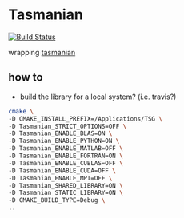 # Tasmanian

[![Build Status](https://travis-ci.com/floswald/Tasmanian.jl.svg?branch=master)](https://travis-ci.com/floswald/Tasmanian.jl)

wrapping [tasmanian](https://github.com/ORNL/Tasmanian)

## how to

* build the library for a local system? (i.e. travis?)

```bash
cmake \
-D CMAKE_INSTALL_PREFIX=/Applications/TSG \
-D Tasmanian_STRICT_OPTIONS=OFF \
-D Tasmanian_ENABLE_BLAS=ON \
-D Tasmanian_ENABLE_PYTHON=ON \
-D Tasmanian_ENABLE_MATLAB=OFF \
-D Tasmanian_ENABLE_FORTRAN=ON \
-D Tasmanian_ENABLE_CUBLAS=OFF \
-D Tasmanian_ENABLE_CUDA=OFF \
-D Tasmanian_ENABLE_MPI=OFF \
-D Tasmanian_SHARED_LIBRARY=ON \
-D Tasmanian_STATIC_LIBRARY=ON \
-D CMAKE_BUILD_TYPE=Debug \
..
```